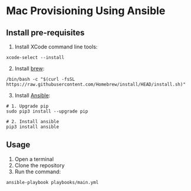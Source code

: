# Mac Provisioning Using Ansible

## Install pre-requisites

1. Install XCode command line tools:

```shell
xcode-select --install
```

2. Install [brew](https://brew.sh):

```shell
/bin/bash -c "$(curl -fsSL https://raw.githubusercontent.com/Homebrew/install/HEAD/install.sh)"
```

3. Install [Ansible](https://docs.ansible.com/ansible/latest/installation_guide/intro_installation.html#installing-and-upgrading-ansible):

```shell
# 1. Upgrade pip
sudo pip3 install --upgrade pip

# 2. Install ansible
pip3 install ansible
```

## Usage

1. Open a terminal
2. Clone the repository
3. Run the command:

```shell
ansible-playbook playbooks/main.yml
```
